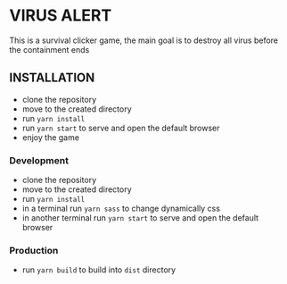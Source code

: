 # VIRUS ALERT

This is a survival clicker game, the main goal is to destroy all virus before the containment ends

## INSTALLATION

-   clone the repository
-   move to the created directory
-   run `yarn install`
-   run `yarn start` to serve and open the default browser
-   enjoy the game

### Development

-   clone the repository
-   move to the created directory
-   run `yarn install`
-   in a terminal run `yarn sass` to change dynamically css
-   in another terminal run `yarn start` to serve and open the default browser

### Production

-   run `yarn build` to build into `dist` directory
